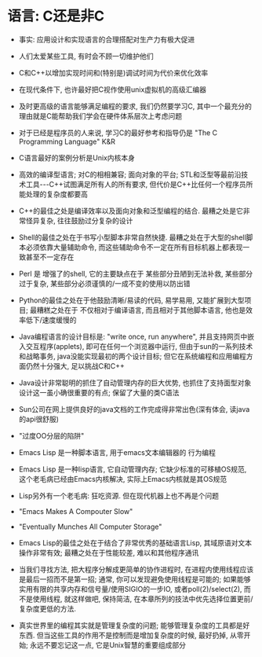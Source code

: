 语言: C还是非C
==========================================

+ 事实: 应用设计和实现语言的合理搭配对生产力有极大促进

+ 人们太爱某些工具, 有时会不顾一切维护他们

+ C和C++以增加实现时间和(特别是)调试时间为代价来优化效率

+ 在现代条件下, 也许最好把C视作使用unix虚拟机的高级汇编器

+ 及时更高级的语言能够满足编程的要求, 我们仍然要学习C, 其中一个最充分的理由就是C能帮助我们学会在硬件体系层次上考虑问题

+ 对于已经是程序员的人来说, 学习C的最好参考和指导仍是 "The C Programming Language" K&R

+ C语言最好的案例分析是Unix内核本身

+ 高效的编译型语言; 对C的相相兼容; 面向对象的平台; STL和泛型等最前沿技术工具---C++试图满足所有人的所有要求, 但代价是C++比任何一个程序员所能处理的复杂度都要高

+ C++的最佳之处是编译效率以及面向对象和泛型编程的结合. 最糟之处是它非常怪异复杂, 往往鼓励过分复杂的设计

+ Shell的最佳之处在于书写小型脚本非常自然快捷. 最糟之处在于大型的shell脚本必须依靠大量辅助命令, 而这些辅助命令不一定在所有目标机器上都表现一致甚至不一定存在

+ Perl 是 增强了的shell, 它的主要缺点在于 某些部分丑陋到无法补救, 某些部分过于复杂, 某些部分必须谨慎的/一成不变的使用以防出错

+ Python的最佳之处在于他鼓励清晰/易读的代码, 易学易用, 又能扩展到大型项目; 最糟糕之处在于 不仅相对于编译语言, 而且相对于其他脚本语言, 他也是效率低下/速度缓慢的

+ Java编程语言的设计目标是: "write once, run anywhere", 并且支持网页中嵌入交互程序(applets), 即可在任何一个浏览器中运行, 但由于sun的一系列技术和战略事务, java没能实现最初的两个设计目标; 但它在系统编程和应用编程方面仍然十分强大, 足以挑战C和C++

+ Java设计非常聪明的抓住了自动管理内存的巨大优势, 也抓住了支持面型对象设计这一虽小确很重要的有点; 保留了大量的类C语法

+ Sun公司在网上提供良好的java文档的工作完成得非常出色(深有体会, 读java的api很舒服)

+ "过度OO分层的陷阱"

+ Emacs Lisp 是一种脚本语言, 用于emacs文本编辑器的 行为编程

+ Emacs Lisp 是一种lisp语言, 它自动管理内存; 它缺少标准的可移植OS规范, 这个老毛病已经由Emacs内核解决, 实际上Emacs内核就是其OS规范

+ Lisp另外有一个老毛病: 狂吃资源. 但在现代机器上也不再是个问题

+ "Emacs Makes A Compouter Slow"
+ "Eventually Munches All Computer Storage"

+ Emacs Lisp的最佳之处在于结合了非常优秀的基础语言Lisp, 其域原语对文本操作非常有效; 最糟之处在于性能较差, 难以和其他程序通讯

+ 当我们寻找方法, 把大程序分解成更简单的协作进程时, 在进程内使用线程应该是最后一招而不是第一招; 通常, 你可以发现避免使用线程是可能的; 如果能够实用有限的共享内存和信号量/使用SIGIO的一步IO, 或者poll(2)/select(2), 而不是使用线程, 就这样做吧, 保持简洁, 在本章所列的技法中优先选择位置更前/复杂度更低的方法.

+ 真实世界里的编程其实就是管理复杂度的问题; 能够管理复杂度的工具都是好东西. 但当这些工具的作用不是控制而是增加复杂度的时候, 最好扔掉, 从零开始; 永远不要忘记这一点, 它是Unix智慧的重要组成部分


